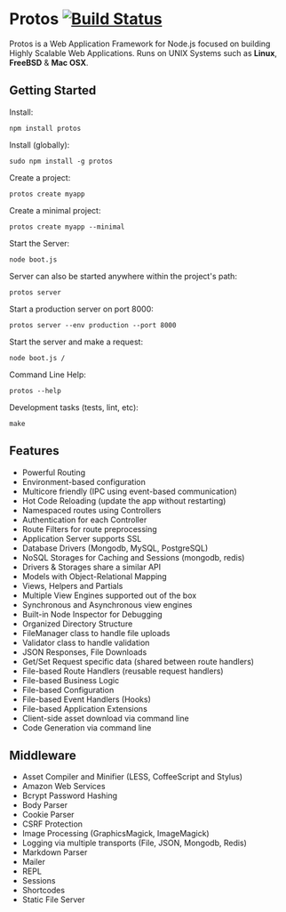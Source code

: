
# Protos [![Build Status](https://secure.travis-ci.org/derdesign/protos.png)](http://travis-ci.org/derdesign/protos)

Protos is a Web Application Framework for Node.js focused on building Highly Scalable Web Applications. 
Runs on UNIX Systems such as **Linux**, **FreeBSD** & **Mac OSX**.

## Getting Started

Install:

    npm install protos
    
Install (globally):
  
    sudo npm install -g protos

Create a project:

    protos create myapp

Create a minimal project:

    protos create myapp --minimal

Start the Server:
    
    node boot.js

Server can also be started anywhere within the project's path:

    protos server

Start a production server on port 8000:

    protos server --env production --port 8000
    
Start the server and make a request:

    node boot.js /
    
Command Line Help:

    protos --help
    
Development tasks (tests, lint, etc):

    make
    

## Features

- Powerful Routing
- Environment-based configuration
- Multicore friendly (IPC using event-based communication)
- Hot Code Reloading (update the app without restarting)
- Namespaced routes using Controllers
- Authentication for each Controller
- Route Filters for route preprocessing
- Application Server supports SSL
- Database Drivers (Mongodb, MySQL, PostgreSQL)
- NoSQL Storages for Caching and Sessions (mongodb, redis)
- Drivers & Storages share a similar API
- Models with Object-Relational Mapping
- Views, Helpers and Partials
- Multiple View Engines supported out of the box
- Synchronous and Asynchronous view engines
- Built-in Node Inspector for Debugging
- Organized Directory Structure
- FileManager class to handle file uploads
- Validator class to handle validation
- JSON Responses, File Downloads
- Get/Set Request specific data (shared between route handlers)
- File-based Route Handlers (reusable request handlers)
- File-based Business Logic
- File-based Configuration
- File-based Event Handlers (Hooks)
- File-based Application Extensions
- Client-side asset download via command line
- Code Generation via command line


## Middleware

- Asset Compiler and Minifier (LESS, CoffeeScript and Stylus)
- Amazon Web Services
- Bcrypt Password Hashing
- Body Parser
- Cookie Parser
- CSRF Protection
- Image Processing (GraphicsMagick, ImageMagick)
- Logging via multiple transports (File, JSON, Mongodb, Redis)
- Markdown Parser
- Mailer
- REPL
- Sessions
- Shortcodes
- Static File Server
